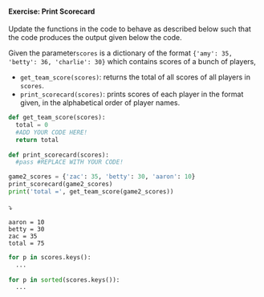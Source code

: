 #### Exercise: Print Scorecard

Update the functions in the code to behave as described below such that the code produces the output given below the code.

Given the parameter`scores` is a dictionary of the format `{'amy': 35, 'betty': 36, 'charlie': 30}` which contains scores of a bunch of players,
* `get_team_score(scores)`: returns the total of all scores of all players in `scores`.
* `print_scorecard(scores)`: prints scores of each player in the format given, in the alphabetical order of player names.


```python
def get_team_score(scores):
  total = 0
  #ADD YOUR CODE HERE!
  return total
  
def print_scorecard(scores):
  #pass #REPLACE WITH YOUR CODE!

game2_scores = {'zac': 35, 'betty': 30, 'aaron': 10}
print_scorecard(game2_scores)
print('total =', get_team_score(game2_scores))
```
:arrow_heading_down:
```
aaron = 10
betty = 30
zac = 35
total = 75
```

<panel type="seamless" header="%%:bulb: Partial solution%%">

```python
for p in scores.keys():
  ...
  
for p in sorted(scores.keys()):
  ...
```

</panel>